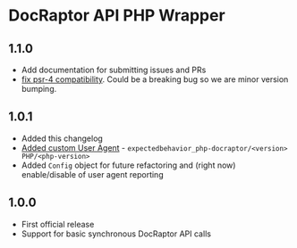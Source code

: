# DocRaptor API PHP Wrapper

## 1.1.0
* Add documentation for submitting issues and PRs
* [fix psr-4 compatibility](https://github.com/expectedbehavior/php-docraptor/pull/33). Could be a breaking bug so we are minor version bumping.

## 1.0.1
* Added this changelog
* [Added custom User Agent](https://github.com/expectedbehavior/php-docraptor/pull/31) - `expectedbehavior_php-docraptor/<version> PHP/<php-version>`
* Added `Config` object for future refactoring and (right now) enable/disable of user agent reporting

## 1.0.0
* First official release
* Support for basic synchronous DocRaptor API calls
